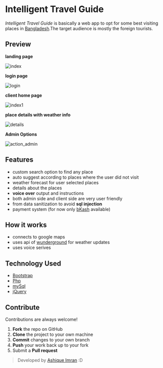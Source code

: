 # Intelligent Travel Guide
*Intelligent Travel Guide* is basically a web app to opt for some best visiting places in [Bangladesh](https://en.wikipedia.org/wiki/Bangladesh).The target audience is mostly the foreign tourists.

## Preview
**landing page** <br />

![index](https://user-images.githubusercontent.com/23379542/34918461-e8272322-f97c-11e7-96f4-016910612b84.png)

**login page** <br />

![login](https://user-images.githubusercontent.com/23379542/34918612-85b3f618-f97f-11e7-9abe-3ae89f9b5426.png)

**client home page** <br />

![index1](https://user-images.githubusercontent.com/23379542/34918503-9f906352-f97d-11e7-8744-e3e00c9a961c.png)

**place details with weather info** <br />

![details](https://user-images.githubusercontent.com/23379542/34918536-1b5d75e2-f97e-11e7-837d-c090dad6f802.png)

**Admin Options** <br />

![action_admin](https://user-images.githubusercontent.com/23379542/34918648-2da08a76-f980-11e7-9160-d5856325807f.png)


## Features
  - custom search option to find any place
  - auto suggest according to places where the user did not visit
  - weather forecast for user selected places
  - details about the places 
  - **voice over** output and instructions
  - both admin side and client side are very user friendly
  - from data sanitization to avoid **sql injection** 
  - payment system (for now only [bKash](https://www.bkash.com/) available)

## How it works
  - connects to google maps
  - uses api of [wunderground](https://www.wunderground.com/) for weather updates
  - uses voice serives
  
## Technology Used
 - [Bootstrap](https://getbootstrap.com/)
 - [Php](https://www.php.net)
 - [mySql](https://www.mysql.com/)
 - [jQuery](https://jquery.com/)
 
## Contribute
Contributions are always welcome!
 1. **Fork** the repo on GitHub
 2. **Clone** the project to your own machine
 3. **Commit** changes to your own branch
 4. **Push** your work back up to your fork
 5. Submit a **Pull request**

 
> Developed by [Ashique Imran](https://github.com/AshiqueImran) :D
